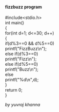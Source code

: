 #### fizzbuzz program

#include<stdio.h>  
int main()  
{  
for(int d=1; d<=30; d++)  
{  
if(d%3==0 && d%5==0)  
printf("FizzBuzz\n");  
 else if(d%3==0)  
printf("Fizz\n");  
else if(d%5==0)  
printf("Buzz\n");   
else  
printf("%d\n",d);  
}  
return 0;  
}

*by yuvraj khanna*